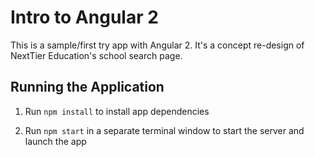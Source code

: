 # Intro to Angular 2

This is a sample/first try app with Angular 2.  It's a concept re-design of NextTier Education's school search page.

##


## Running the Application

1. Run `npm install` to install app dependencies

1. Run `npm start` in a separate terminal window to start the server and launch the app

